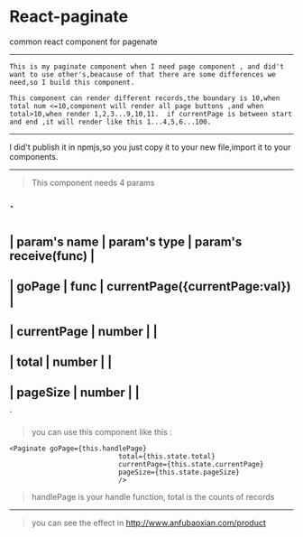 # React-paginate
common react component for pagenate

***
```
This is my paginate component when I need page component , and did't want to use other's,beacause of that there are some differences we need,so I build this component.

This component can render different records,the boundary is 10,when total num <=10,component will render all page buttons ,and when total>10,when render 1,2,3...9,10,11.  if currentPage is between start and end ,it will render like this 1...4,5,6...100.
```
***

I did't publish it in npmjs,so you just copy it to your new file,import it to your components.

***

>This component needs 4 params


`
------------------------------------------------------------------------
|   param's name |  param's type   |  param's receive(func)            |
------------------------------------------------------------------------
|   goPage       |  func           |  currentPage({currentPage:val})   |
------------------------------------------------------------------------
|   currentPage  |  number         |                                   |
------------------------------------------------------------------------
|   total        |  number         |                                   |
------------------------------------------------------------------------
|   pageSize     |  number         |                                   |
------------------------------------------------------------------------
`

>you can use this component like this :

 ```
 <Paginate goPage={this.handlePage}
                            total={this.state.total}
                            currentPage={this.state.currentPage}
                            pageSize={this.state.pageSize}
                            />
  ```
  
  >handlePage is your handle function, total is the counts of records
  
  
***
>you can see the effect in http://www.anfubaoxian.com/product
